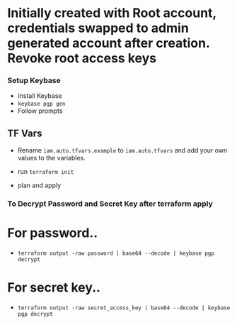 # Initially created with Root account, credentials swapped to admin generated account after creation. Revoke root access keys

### Setup Keybase

- Install Keybase
- `keybase pgp gen`
- Follow prompts

## TF Vars

- Rename `iam.auto.tfvars.example` to `iam.auto.tfvars` and add your own values to the variables.

- run `terraform init`
- plan and apply

### To Decrypt Password and Secret Key after terraform apply

# For password..

- `terraform output -raw password | base64 --decode | keybase pgp decrypt`

# For secret key..

- `terraform output -raw secret_access_key | base64 --decode | keybase pgp decrypt`